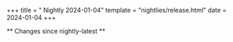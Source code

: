 +++
title = " Nightly 2024-01-04"
template = "nightlies/release.html"
date = 2024-01-04
+++

** Changes since nightly-latest **
